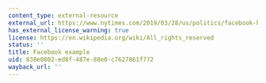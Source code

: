 ```yaml
---
content_type: external-resource
external_url: https://www.nytimes.com/2019/03/28/us/politics/facebook-housing-discrimination.html
has_external_license_warning: true
license: https://en.wikipedia.org/wiki/All_rights_reserved
status: ''
title: Facebook example
uid: 838e0802-ed8f-487e-88e0-c7627861f772
wayback_url: ''
---
```

